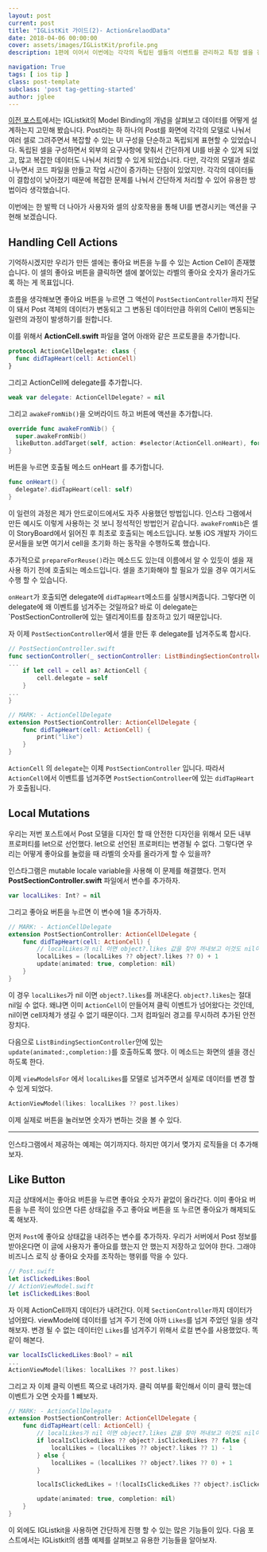 ```yaml
---
layout: post
current: post
title: "IGListKit 가이드(2)- Action&relaodData"
date: 2018-04-06 00:00:00
cover: assets/images/IGListKit/profile.png
description: 1편에 이어서 이번에는 각각의 독립된 셀들의 이벤트를 관리하고 특정 셀을 갱신하는 방법에 대해서 알아보려 합니다.

navigation: True
tags: [ ios tip ]
class: post-template
subclass: 'post tag-getting-started'
author: jglee
---
```


[이전 포스트](https://leejigun.github.io/IGListKit)에서는 IGListkit의 Model Binding의 개념을 살펴보고 데이터를 어떻게 설계하는지 고민해 봤습니다. Post라는 하 하나의 Post를 화면에 각각의 모델로 나눠서 여러 셀로 그려주면서 복잡할 수 있는 UI 구성을 단순하고 독립되게 표현할 수 있었습니다.
 독립된 셀을 구성하면서 외부의 요구사항에 맞춰서 간단하게 UI를 바꿀 수 있게 되었고, 많고 복잡한 데이터도 나눠서 처리할 수 있게 되었습니다. 다만, 각각의 모델과 셀로 나누면서 코드 파일을 만들고 작업 시간이 증가하는 단점이 있었지만. 각각의 데이터들이 결합성이 낮아졌기 때문에 복잡한 문제를 나눠서 간단하게 처리할 수 있어 유용한 방법이라 생각했습니다.

 이번에는 한 발짝 더 나아가 사용자와 셀의 상호작용을 통해 UI를 변경시키는 액션을 구현해 보겠습니다.

## Handling Cell Actions

 기억하시겠지만 우리가 만든 셀에는 좋아요 버튼을 누를 수 있는 Action Cell이 존재했습니다. 이 셀의 좋아요 버튼을 클릭하면 셀에 붙어있는 라벨의 좋아요 숫자가 올라가도록 하는 게 목표입니다.

 흐름을 생각해보면 좋아요 버튼을 누르면 그 액션이 `PostSectionController`까지 전달이 돼서 Post 객체의 데이터가 변동되고 그 변동된 데이터만큼 하위의 Cell이 변동되는 일련의 과정이 발생하기를 원합니다.

이를 위해서 **ActionCell.swift** 파일을 열어 아래와 같은 프로토콜을 추가합니다.

```swift
protocol ActionCellDelegate: class {
  func didTapHeart(cell: ActionCell)
}
```

그리고 ActionCell에 delegate를 추가합니다.

```swift
weak var delegate: ActionCellDelegate? = nil
```

그리고 `awakeFromNib()`을 오버라이드 하고 버튼에 액션을 추가합니다.

```swift
override func awakeFromNib() {
  super.awakeFromNib()
  likeButton.addTarget(self, action: #selector(ActionCell.onHeart), for: .touchUpInside)
}
```

버튼을 누르면 호출될 메소드 onHeart 를 추가합니다.

```swift
func onHeart() {
  delegate?.didTapHeart(cell: self)
}
```

  이 일련의 과정은 제가 안드로이드에서도 자주 사용했던 방법입니다. 인스타 그램에서 만든 예시도 이렇게 사용하는 것 보니 정석적인 방법인거 같습니다. `awakeFromNib`은 셀이 StoryBoard에서 읽어진 후 최초로 호출되는 메소드입니다. 보통 iOS 개발자 가이드 문서들을 보면 여기서 cell을 초기화 하는 동작을 수행하도록 했습니다.

 추가적으로  `prepareForReuse()`라는 메소드도 있는데 이름에서 알 수 있듯이 셀을 재사용 하기 전에 호출되는 메소드입니다. 셀을 초기화해야 할 필요가 있을 경우 여기서도 수행 할 수 있습니다.

 `onHeart`가 호출되면 delegate에 `didTapHeart`메소드를 실행시켜줍니다. 그렇다면 이 delegate에 왜 이벤트를 넘겨주는 것일까요? 바로 이 delegate는 `PostSectionController에 있는 델리게이트를 참조하고 있기 때문입니다.

 자 이제 `PostSectionController`에서 셀을 만든 후 delegate를 넘겨주도록 합시다.

```swift
// PostSectionController.swift
func sectionController(_ sectionController: ListBindingSectionController<ListDiffable>, cellForViewModel viewModel: Any, at index: Int) -> UICollectionViewCell {
...
    if let cell = cell as? ActionCell {
        cell.delegate = self
    }
...
}

// MARK: - ActionCellDelegate
extension PostSectionController: ActionCellDelegate {
    func didTapHeart(cell: ActionCell) {
        print("like")
    }
}
```

 `ActionCell` 의 `delegate`는 이제 `PostSectionController` 입니다. 따라서 `ActionCell`에서 이벤트를 넘겨주면 `PostSectionControlleer`에 있는 `didTapHeart`가 호출됩니다.

## Local Mutations

 우리는 저번 포스트에서 Post 모델을 디자인 할 때 안전한 디자인을 위해서 모든 내부 프로퍼티를 let으로 선언했다. let으로 선언된 프로퍼티는 변경될 수 없다. 그렇다면 우리는 어떻게 좋아요를 눌렀을 때 라벨의 숫자를 올라가게 할 수 있을까?

 인스타그램은 mutable locale variable을 사용해 이 문제를 해결했다. 먼저 **PostSectionController.swift** 파일에서 변수를 추가하자.

```swift
var localLikes: Int? = nil
```

그리고 좋아요 버튼을 누르면 이 변수에 1을 추가하자.

```swift
// MARK: - ActionCellDelegate
extension PostSectionController: ActionCellDelegate {
    func didTapHeart(cell: ActionCell) {
        // localLikes가 nil 이면 object?.likes 값을 찾아 꺼내보고 이것도 nil이면 0을 사용
        localLikes = (localLikes ?? object?.likes ?? 0) + 1
        update(animated: true, completion: nil)
    }
}
```

 이 경우 `localLikes`가  nil 이면 `object?.likes`를 꺼내온다. `object?.likes`는 절대 nil일 수 없다. 왜냐면 이미 `ActionCell`이 만들어져 클릭 이벤트가 넘어왔다는 것인데, nil이면 cell자체가 생길 수 없기 때문이다. 그저 컴파일러 경고를 무시하려 추가된 안전장치다.

 다음으로 `ListBindingSectionController`안에 있는`update(animated:,completion:)`를 호출하도록 했다. 이 메소드는 화면의 셀을 갱신하도록 한다.

 이제 `viewModelsFor` 에서 `localLikes`를 모델로 넘겨주면서 실제로 데이터를 변경 할 수 있게 되었다.

```swift
ActionViewModel(likes: localLikes ?? post.likes)
```



 이제 실제로 버튼을 눌러보면 숫자가 변하는 것을 볼 수 있다.

---

 인스타그램에서 제공하는 예제는 여기까지다. 하지만 여기서 몆가지 로직들을 더 추가해보자.



## Like Button

 지금 상태에서는 좋아요 버튼을 누르면 좋아요 숫자가 끝없이 올라간다. 이미 좋아요 버튼을 누른 적이 있으면 다른 상태값을 주고 좋아요 버튼을 또 누르면 좋아요가 해제되도록 해보자.

 먼저 `Post`에 좋아요 상태값을 내려주는 변수를 추가하자. 우리가 서버에서 Post 정보를 받아온다면 이 글에 사용자가 좋아요를 했는지 안 했는지 저장하고 있어야 한다. 그래야 비즈니스 로직 상 좋아요 숫자를 조작하는 행위를 막을 수 있다.

```swift
// Post.swift
let isClickedLikes:Bool
// ActionViewModel.swift
let isClickedLikes:Bool
```

 자 이제 ActionCell까지 데이터가 내려간다. 이제 `SectionController`까지 데이터가 넘어왔다. viewModel에 데이터를 넘겨 주기 전에 아까 `Likes`를 넘겨 주었던 일을 생각해보자. 변경 될 수 없는 데이터인 `Likes`를 넘겨주기 위해서 로컬 변수를 사용했었다. 똑같이 해본다.

```swift
var localIsClickedLikes:Bool? = nil
...
ActionViewModel(likes: localLikes ?? post.likes)
```

 그리고 자 이제 클릭 이벤트 쪽으로 내려가자. 클릭 여부를 확인해서 이미 클릭 했는데 이벤트가 오면 숫자를 1 뺴보자.

```swift
// MARK: - ActionCellDelegate
extension PostSectionController: ActionCellDelegate {
    func didTapHeart(cell: ActionCell) {
        // localLikes가 nil 이면 object?.likes 값을 찾아 꺼내보고 이것도 nil이면 0을 사용
        if localIsClickedLikes ?? object?.isClickedLikes ?? false {
            localLikes = (localLikes ?? object?.likes ?? 1) - 1
        } else {
            localLikes = (localLikes ?? object?.likes ?? 0) + 1
        }

        localIsClickedLikes = !(localIsClickedLikes ?? object?.isClickedLikes ?? false)

        update(animated: true, completion: nil)
    }
}
```



 이 외에도 IGListkit을 사용하면 간단하게 진행 할 수 있는 많은 기능들이 있다. 다음 포스트에서는 IGListkit의 샘플 예제를 살펴보고 유용한 기능들을 알아보자.

